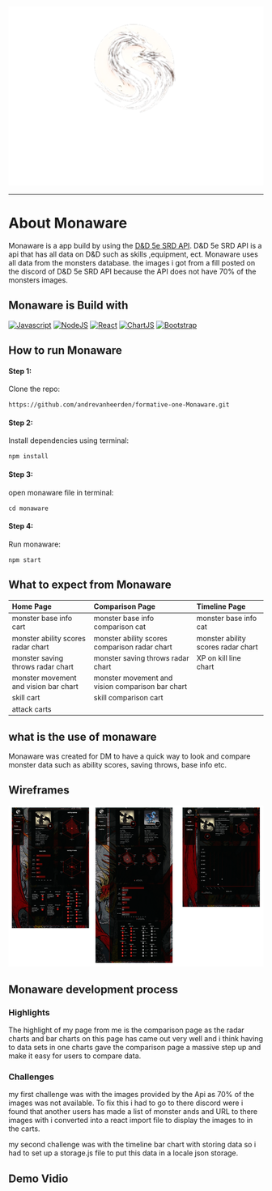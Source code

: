 ![monaware headder img](https://github.com/andrevanheerden/formative-one-Monaware/blob/main/monaware/src/Assets/images/logo.png)

- - - -

# About Monaware

Monaware is a app build by using the [D&D 5e SRD API](https://5e-bits.github.io/docs/). D&D 5e SRD API is a api that has all data on D&D such as skills ,equipment, ect. Monaware uses all data from the monsters database. the images i got from a fill posted on the discord of D&D 5e SRD API because the API does not have 70% of the monsters images.



## Monaware is Build with

[![Javascript](https://img.shields.io/badge/JavaScript-323330?style=for-the-badge&logo=javascript&logoColor=F7DF1E)](https://www.javascript.com/)
[![NodeJS](https://img.shields.io/badge/Node.js-339933?style=for-the-badge&logo=nodedotjs&logoColor=white)](https://nodejs.org/en)
[![React](https://img.shields.io/badge/React-20232A?style=for-the-badge&logo=react&logoColor=61DAFB)](https://react.dev/)
[![ChartJS](https://img.shields.io/badge/Chart.js-FF6384?style=for-the-badge&logo=chartdotjs&logoColor=white)](https://www.chartjs.org/)
[![Bootstrap](https://img.shields.io/badge/Bootstrap-563D7C?style=for-the-badge&logo=bootstrap&logoColor=white)](https://getbootstrap.com/)



## How to run Monaware

#### Step 1:

Clone the repo:
```
https://github.com/andrevanheerden/formative-one-Monaware.git
```

#### Step 2:

Install dependencies using terminal:

```
npm install
```

#### Step 3:

open monaware file in terminal:

```
cd monaware
```

#### Step 4:

Run monaware:

```
npm start
```

## What to expect from Monaware
| Home Page | Comparison Page | Timeline Page |
| :--- | :--- | :--- |
| monster base info cart |  monster base info comparison cat | monster base info cat |
| monster ability scores radar chart | monster ability scores comparison radar chart | monster ability scores radar chart |
| monster saving throws radar chart | monster saving throws radar chart | XP on kill line chart |
| monster movement and vision bar chart | monster movement and vision comparison bar chart |  |
| skill cart | skill comparison cart |  |
| attack carts | |  |

## what is the use of monaware

Monaware was created for DM to have a quick way to look and compare monster data such as ability scores, saving throws, base info etc.

## Wireframes

![Wireframe](https://github.com/andrevanheerden/formative-one-Monaware/blob/main/monaware/src/Assets/images/Wireframes/wierframe.png)

## Monaware development process

### Highlights

The highlight of my page from me is the comparison page as the radar charts and bar charts on this page has came out very well and i think having to data sets in one charts gave the comparison page a massive step up and make it easy for users to compare data.

### Challenges

my first challenge was with the images provided by the Api as 70% of the images was not available. To fix this i had to go to there discord were i found that another users has made a list of monster ands and URL to there images with i converted into a react import file to display the images to in the carts.

my second challenge was with the timeline bar chart with storing data so i had to set up a storage.js file to put this data in a locale json storage.

## Demo Vidio
